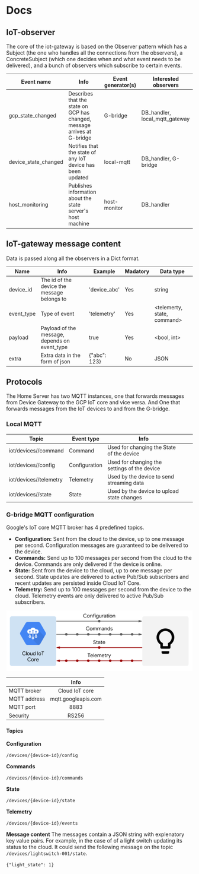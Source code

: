 # Docs

## IoT-observer
The core of the iot-gateway is based on the Observer pattern which has a Subject (the one who handles all the 
connections from the observers), a ConcreteSubject (which one decides when and what event needs to be delivered), and 
a bunch of observers which subscribe to certain events. 

| Event name             | Info                                                                     | Event generator(s) | Interested observers              |
|------------------------|--------------------------------------------------------------------------|--------------------|-----------------------------------|
| gcp\_state\_changed    | Describes that the state on GCP has changed, message arrives at G-bridge | G-bridge           | DB\_handler, local\_mqtt\_gateway |
| device\_state\_changed | Notifies that the state of any IoT device has been updated               | local-mqtt         | DB\_handler, G-bridge             |
| host\_monitoring       | Publishes information about the state server's host machine              | host-monitor       | DB\_handler                       |

## IoT-gateway message content
Data is passed along all the observers in a Dict format.

| Name       | Info                                          | Example      | Madatory | Data type                   |
|------------|-----------------------------------------------|--------------|----------|-----------------------------|
| device_id  | The id of the device the message belongs to   | 'device_abc' | Yes      | string                      |
| event_type | Type of event                                 | 'telemetry'  | Yes      | <telemerty, state, command> |
| payload    | Payload of the message, depends on event_type | true         | Yes      | <bool, int>                 |
| extra      | Extra data in the form of json                | {"abc": 123} | No       | JSON                        |


## Protocols
The Home Server has two MQTT instances, one that forwards messages from Device Gateway to the GCP IoT core and vice 
versa. And One that forwards messages from the IoT devices to and from the G-bridge.

### Local MQTT

| Topic                             | Event type    | Info                                         |   |   |
|-----------------------------------|---------------|----------------------------------------------|---|---|
| iot/devices/<device-id>/command   | Command       | Used for changing the State of the device    |   |   |
| iot/devices/<device-id>/config    | Configuration | Used for changing the settings of the device |   |   |
| iot/devices/<device-id>/telemetry | Telemetry     | Used by the device to send streaming data    |   |   |
| iot/devices/<device-id>/state     | State         | Used by the device to upload state changes   |   |   |


### G-bridge MQTT configuration
Google's IoT core MQTT broker has 4 predefined topics. 
* **Configuration:** Sent from the cloud to the device, up to one message per second. Configuration messages are guaranteed
 to be delivered to the device.
* **Commands:** Send up to 100 messages per second from the cloud to the device. Commands are only delivered if the device
 is online.
* **State:** Sent from the device to the cloud, up to one message per second. State updates are delivered to active Pub/Sub
 subscribers and recent updates are persisted inside Cloud IoT Core.
* **Telemetry:** Send up to 100 messages per second from the device to the cloud. Telemetry events are only delivered to
 active Pub/Sub subscribers.

![Google_Mqtt](../resources/images/google_mqtt.png "Google MQTT overview")

|               | Info                  |
| ------------- |:---------------------:|
| MQTT broker   | Cloud IoT core        |
| MQTT address  | mqtt.googleapis.com   |
| MQTT port     | 8883                  |
| Security      | RS256                 |

#### Topics
**Configuration**
```
/devices/{device-id}/config
```
**Commands**
```
/devices/{device-id}/commands
```
**State**
```
/devices/{device-id}/state
```
**Telemetry**
```
/devices/{device-id}/events
```

**Message content**
The messages contain a JSON string with explenatory key value pairs. For example, in the case of of a light switch 
updating its status to the cloud. It could send the following message on the topic 
``` /devices/lightswitch-001/state ```.
```
{"light_state": 1}
```
